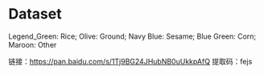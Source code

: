 # Dataset
Legend_Green: Rice; 
Olive: Ground; 
Navy Blue: Sesame; 
Blue Green: Corn;
Maroon: Other

链接：https://pan.baidu.com/s/1Tj9BG24JHubNB0uUkkpAfQ 
提取码：fejs
